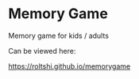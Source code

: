 # Memory Game

Memory game for kids / adults

Can be viewed here:

https://roltshi.github.io/memorygame

